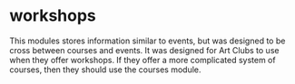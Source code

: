 workshops
=========

This modules stores information similar to events, but was designed to be cross between courses and events.
It was designed for Art Clubs to use when they offer workshops.  If they offer a more complicated system of
courses, then they should use the courses module.

